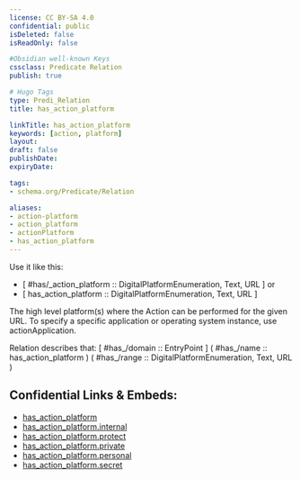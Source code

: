 ```yaml
---
license: CC BY-SA 4.0
confidential: public
isDeleted: false
isReadOnly: false

#Obsidian well-known Keys
cssclass: Predicate Relation
publish: true

# Hugo Tags
type: Predi_Relation
title: has_action_platform

linkTitle: has_action_platform
keywords: [action, platform]
layout: 
draft: false
publishDate:
expiryDate: 

tags:
- schema.org/Predicate/Relation

aliases:
- action-platform
- action_platform
- actionPlatform
- has_action_platform
---
```


Use it like this: 
- [ #has/_action_platform :: DigitalPlatformEnumeration, Text, URL ] or 
- [ has_action_platform :: DigitalPlatformEnumeration, Text, URL ] 

The high level platform(s) where the Action can be performed for the given URL. To specify a specific application or operating system instance, use actionApplication.

Relation describes that: 
[ #has_/domain  :: EntryPoint ]
( #has_/name :: has_action_platform )
( #has_/range :: DigitalPlatformEnumeration, Text, URL )



## Confidential Links & Embeds: 
- [has_action_platform](../../../../../_public/schema.org/Predicate/Relations/has/has_action_platform.md) 
- [has_action_platform.internal](../../../../../_internal/schema.org/Predicate/Relations/has/has_action_platform.internal.md) 
- [has_action_platform.protect](../../../../../_protect/schema.org/Predicate/Relations/has/has_action_platform.protect.md) 
- [has_action_platform.private](../../../../../_private/schema.org/Predicate/Relations/has/has_action_platform.private.md) 
- [has_action_platform.personal](../../../../../_personal/schema.org/Predicate/Relations/has/has_action_platform.personal.md) 
- [has_action_platform.secret](../../../../../_secret/schema.org/Predicate/Relations/has/has_action_platform.secret.md) 
